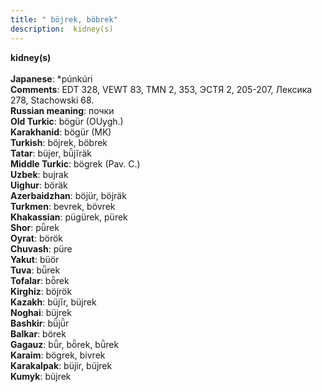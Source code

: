 ```yaml
---
title: " böjrek, böbrek"
description:  kidney(s)
---
```

<strong> kidney(s)</strong><br><br>
<strong>Japanese</strong>:  *púnkúri<br>
<strong>Comments</strong>:  EDT 328, VEWT 83, TMN 2, 353, ЭСТЯ 2, 205-207, Лексика 278, Stachowski 68.<br>
<strong>Russian meaning</strong>:  почки<br>
<strong>Old Turkic</strong>:  bögür (OUygh.)<br>
<strong>Karakhanid</strong>:  bögür (MK)<br>
<strong>Turkish</strong>:  böjrek, böbrek<br>
<strong>Tatar</strong>:  büjer, bü̆jĭräk<br>
<strong>Middle Turkic</strong>:  bögrek (Pav. C.)<br>
<strong>Uzbek</strong>:  bujrak<br>
<strong>Uighur</strong>:  böräk<br>
<strong>Azerbaidzhan</strong>:  böjür, böjräk<br>
<strong>Turkmen</strong>:  bevrek, bövrek<br>
<strong>Khakassian</strong>:  pügürek, pürek<br>
<strong>Shor</strong>:  pǖrek<br>
<strong>Oyrat</strong>:  börök<br>
<strong>Chuvash</strong>:  püre<br>
<strong>Yakut</strong>:  büör<br>
<strong>Tuva</strong>:  bǖrek<br>
<strong>Tofalar</strong>:  bȫrek<br>
<strong>Kirghiz</strong>:  böjrök<br>
<strong>Kazakh</strong>:  büjĭr, büjrek<br>
<strong>Noghai</strong>:  büjrek<br>
<strong>Bashkir</strong>:  bü̆jü̆r<br>
<strong>Balkar</strong>:  börek<br>
<strong>Gagauz</strong>:  bǖr, bȫrek, bǖrek<br>
<strong>Karaim</strong>:  bögrek, bivrek<br>
<strong>Karakalpak</strong>:  büjir, büjrek<br>
<strong>Kumyk</strong>:  büjrek<br>


